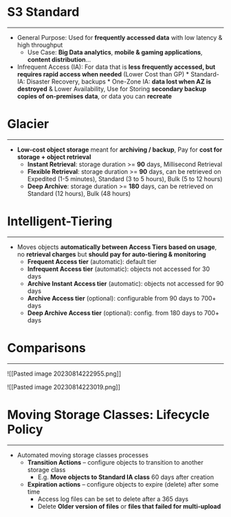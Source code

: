 # S3 Standard
---

* General Purpose:  Used for **frequently accessed data** with low latency & high throughput
	* Use Case: **Big Data analytics**, **mobile & gaming applications**, **content distribution**…
* Infrequent Access (IA): For data that is **less frequently accessed, but requires rapid access when needed** (Lower Cost than GP)
		* Standard-IA: Disaster Recovery, backups
		* One-Zone IA: **data lost when AZ is destroyed** & Lower Availability, Use for Storing **secondary backup copies of on-premises data**, or data you can **recreate**


# Glacier
---

* **Low-cost object storage** meant for **archiving / backup**, Pay for **cost for storage + object retrieval**
	* **Instant Retrieval**: storage duration >= **90** days, Millisecond Retrieval
	* **Flexible Retrieval**: storage duration >= **90** days, can be retrieved on Expedited (1-5 minutes), Standard (3 to 5 hours), Bulk (5 to 12 hours)
	* **Deep Archive**: storage duration >= **180** days, can be retrieved on Standard (12 hours), Bulk (48 hours)

# Intelligent-Tiering
---

* Moves objects **automatically between Access Tiers based on usage**, no **retrieval charges** but **should pay for auto-tiering & monitoring**
	* **Frequent Access tier** (automatic): default tier 
	* **Infrequent Access tier** (automatic): objects not accessed for 30 days 
	* **Archive Instant Access tier** (automatic): objects not accessed for 90 days 
	* **Archive Access tier** (optional): configurable from 90 days to 700+ days 
	* **Deep Archive Access tier** (optional): config. from 180 days to 700+ days

# Comparisons
---

![[Pasted image 20230814222955.png]]

![[Pasted image 20230814223019.png]]

# Moving Storage Classes: Lifecycle Policy
---

* Automated moving storage classes processes
	* **Transition Actions** – configure objects to transition to another storage class
		* E.g. **Move objects to Standard IA class** 60 days after creation
	* **Expiration actions** – configure objects to expire (delete) after some time
		* Access log files can be set to delete after a 365 days
		* Delete **Older version of files** or **files that failed for multi-upload**